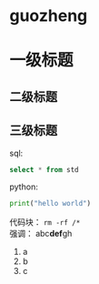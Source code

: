 # guozheng
# 一级标题
## 二级标题
## 三级标题
sql:
```sql
select * from std
```

python:
```python
print("hello world")
```
代码块：
``rm -rf /*``
<br/>强调：
abc**def**gh
1. a
2. b
3. c
